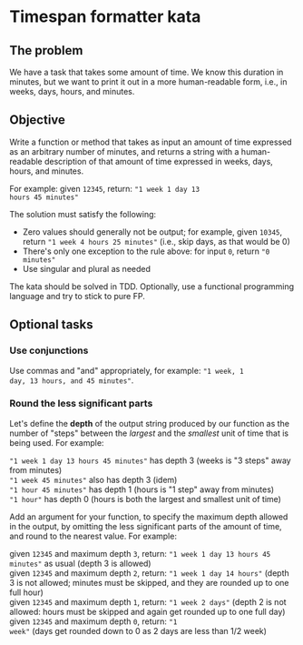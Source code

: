 # Timespan formatter kata

## The problem

We have a task that takes some amount of time. We know this duration in minutes, but we want to print it out in a more human-readable form, i.e., in weeks, days, hours, and minutes.

## Objective

Write a function or method that takes as input an amount of time expressed as an arbitrary number of minutes, and returns 
a string with a human-readable description of that amount of time expressed in weeks, days, hours, and minutes.

For example: given <code>12345</code>, return: <code>"1 week 1 day 13 hours 45 minutes"</code>

The solution must satisfy the following:

* Zero values should generally not be output; for example, given <code>10345</code>, return <code>"1 week 4 hours 25 minutes"</code> (i.e., skip days, as that would be 0)
* There's only one exception to the rule above: for input <code>0</code>, return <code>"0 minutes"</code>
* Use singular and plural as needed

The kata should be solved in TDD. Optionally, use a functional programming language and try to stick to pure FP.

## Optional tasks

### Use conjunctions

Use commas and "and" appropriately, for example: <code>"1 week, 1 day, 13 hours, and 45 minutes"</code>.

### Round the less significant parts

Let's define the **depth** of the output string produced by our function as the number of "steps" between the *largest* and 
the *smallest* unit of time that is being used. For example:

<code>"1 week 1 day 13 hours 45 minutes"</code> has depth 3 (weeks is "3 steps" away from minutes)<br>
<code>"1 week 45 minutes"</code> also has depth 3 (idem)<br>
<code>"1 hour 45 minutes"</code> has depth 1 (hours is "1 step" away from minutes)<br>
<code>"1 hour"</code> has depth 0 (hours is both the largest and smallest unit of time)

Add an argument for your function, to specify the maximum depth allowed in the output, by omitting the less significant parts of the amount of time, and round to the nearest value. For example:

given <code>12345</code> and maximum depth <code>3</code>, return: <code>"1 week 1 day 13 hours 45 minutes"</code> as usual (depth 3 is allowed)<br>
given <code>12345</code> and maximum depth <code>2</code>, return: <code>"1 week 1 day 14 hours"</code> (depth 3 is not allowed; minutes must be skipped, and they are rounded up to one full hour)<br>
given <code>12345</code> and maximum depth <code>1</code>, return: <code>"1 week 2 days"</code> (depth 2 is not allowed: hours must be skipped and again get rounded up to one full day)<br>
given <code>12345</code> and maximum depth <code>0</code>, return: <code>"1 week"</code> (days get rounded down to 0 as 2 days are less than 1/2 week)<br>


